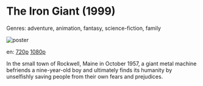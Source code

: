 # The Iron Giant (1999)

Genres: adventure, animation, fantasy, science-fiction, family

![poster](http://image.tmdb.org/t/p/w500/rdN6IjV4xlDDhrT8ewkkJfPvp2e.jpg)

en:
  [720p](magnet:?xt=urn:btih:95765A339FB2F4C830996B24B06E6FF483B2FDFF&tr=udp://glotorrents.pw:6969/announce&tr=udp://tracker.opentrackr.org:1337/announce&tr=udp://torrent.gresille.org:80/announce&tr=udp://tracker.openbittorrent.com:80&tr=udp://tracker.coppersurfer.tk:6969&tr=udp://tracker.leechers-paradise.org:6969&tr=udp://p4p.arenabg.ch:1337&tr=udp://tracker.internetwarriors.net:1337)
  [1080p](magnet:?xt=urn:btih:14E7DA00453739E74170A27D933E0D5907B7C8BA&tr=udp://glotorrents.pw:6969/announce&tr=udp://tracker.opentrackr.org:1337/announce&tr=udp://torrent.gresille.org:80/announce&tr=udp://tracker.openbittorrent.com:80&tr=udp://tracker.coppersurfer.tk:6969&tr=udp://tracker.leechers-paradise.org:6969&tr=udp://p4p.arenabg.ch:1337&tr=udp://tracker.internetwarriors.net:1337)
  


In the small town of Rockwell, Maine in October 1957, a giant metal machine befriends a nine-year-old boy and ultimately finds its humanity by unselfishly saving people from their own fears and prejudices.